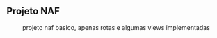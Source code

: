 ## Projeto NAF
<p align="center"> projeto naf basico, apenas rotas e algumas views implementadas </p>

